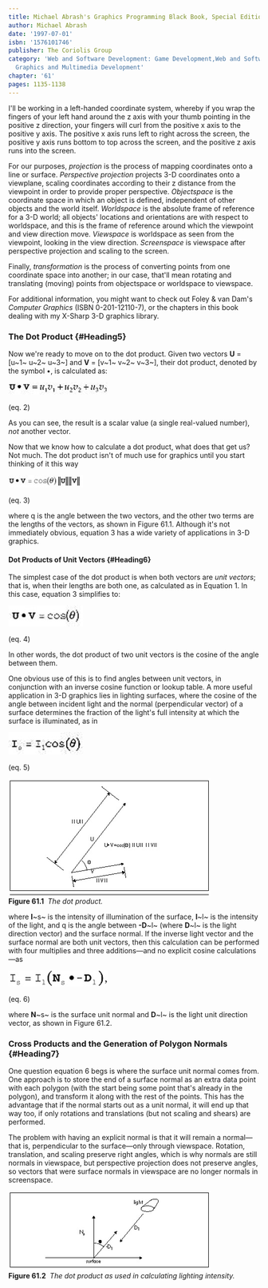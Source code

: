 ```yaml
---
title: Michael Abrash's Graphics Programming Black Book, Special Edition
author: Michael Abrash
date: '1997-07-01'
isbn: '1576101746'
publisher: The Coriolis Group
category: 'Web and Software Development: Game Development,Web and Software Development:
  Graphics and Multimedia Development'
chapter: '61'
pages: 1135-1138
---
```


I'll be working in a left-handed coordinate system, whereby if you wrap
the fingers of your left hand around the z axis with your thumb pointing
in the positive z direction, your fingers will curl from the positive x
axis to the positive y axis. The positive x axis runs left to right
across the screen, the positive y axis runs bottom to top across the
screen, and the positive z axis runs into the screen.

For our purposes, *projection* is the process of mapping coordinates
onto a line or surface. *Perspective projection* projects 3-D
coordinates onto a viewplane, scaling coordinates according to their z
distance from the viewpoint in order to provide proper perspective.
*Objectspace* is the coordinate space in which an object is defined,
independent of other objects and the world itself. *Worldspace* is the
absolute frame of reference for a 3-D world; all objects' locations and
orientations are with respect to worldspace, and this is the frame of
reference around which the viewpoint and view direction move.
*Viewspace* is worldspace as seen from the viewpoint, looking in the
view direction. *Screenspace* is viewspace after perspective projection
and scaling to the screen.

Finally, *transformation* is the process of converting points from one
coordinate space into another; in our case, that'll mean rotating and
translating (moving) points from objectspace or worldspace to viewspace.

For additional information, you might want to check out Foley & van
Dam's *Computer Graphics* (ISBN 0-201-12110-7), or the chapters in this
book dealing with my X-Sharp 3-D graphics library.

### The Dot Product {#Heading5}

Now we're ready to move on to the dot product. Given two vectors **U** =
[u~1~ u~2~ u~3~] and **V** = [v~1~ v~2~ v~3~], their dot product,
denoted by the symbol •, is calculated as:

![](images/61-02d.jpg)

(eq. 2)

As you can see, the result is a scalar value (a single real-valued
number), *not* another vector.

Now that we know how to calculate a dot product, what does that get us?
Not much. The dot product isn't of much use for graphics until you start
thinking of it this way

![](images/61-03d.jpg)

(eq. 3)

where q is the angle between the two vectors, and the other two terms
are the lengths of the vectors, as shown in Figure 61.1. Although it's
not immediately obvious, equation 3 has a wide variety of applications
in 3-D graphics.

#### Dot Products of Unit Vectors {#Heading6}

The simplest case of the dot product is when both vectors are *unit
vectors*; that is, when their lengths are both one, as calculated as in
Equation 1. In this case, equation 3 simplifies to:

![](images/61-04d.jpg)

(eq. 4)

In other words, the dot product of two unit vectors is the cosine of the
angle between them.

One obvious use of this is to find angles between unit vectors, in
conjunction with an inverse cosine function or lookup table. A more
useful application in 3-D graphics lies in lighting surfaces, where the
cosine of the angle between incident light and the normal (perpendicular
vector) of a surface determines the fraction of the light's full
intensity at which the surface is illuminated, as in

![](images/61-05d.jpg)

(eq. 5)

![](images/61-01.jpg)\
 **Figure 61.1**  *The dot product.*

where **I**~s~ is the intensity of illumination of the surface, **I**~l~
is the intensity of the light, and q is the angle between **-D**~l~
(where **D**~l~ is the light direction vector) and the surface normal.
If the inverse light vector and the surface normal are both unit
vectors, then this calculation can be performed with four multiplies and
three additions—and no explicit cosine calculations—as

![](images/61-06d.jpg)

(eq. 6)

where **N**~s~ is the surface unit normal and **D**~l~ is the light unit
direction vector, as shown in Figure 61.2.

### Cross Products and the Generation of Polygon Normals {#Heading7}

One question equation 6 begs is where the surface unit normal comes
from. One approach is to store the end of a surface normal as an extra
data point with each polygon (with the start being some point that's
already in the polygon), and transform it along with the rest of the
points. This has the advantage that if the normal starts out as a unit
normal, it will end up that way too, if only rotations and translations
(but not scaling and shears) are performed.

The problem with having an explicit normal is that it will remain a
normal—that is, perpendicular to the surface—only through viewspace.
Rotation, translation, and scaling preserve right angles, which is why
normals are still normals in viewspace, but perspective projection does
not preserve angles, so vectors that were surface normals in viewspace
are no longer normals in screenspace.

![](images/61-02.jpg)\
 **Figure 61.2**  *The dot product as used in calculating lighting
intensity.*
